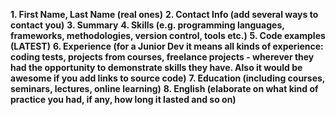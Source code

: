 **1. First Name, Last Name (real ones)**
**2. Contact Info (add several ways to contact you)**
**3. Summary**
**4. Skills (e.g. programming languages, frameworks, methodologies, version control, tools etc.)**
**5. Code examples (LATEST)**
**6. Experience (for a Junior Dev it means all kinds of experience: coding tests, projects from courses,
freelance projects - wherever they had the opportunity to demonstrate skills they have.
Also it would be awesome if you add links to source code)**
**7. Education (including courses, seminars, lectures, online learning)**
**8. English (elaborate on what kind of practice you had, if any, how long it lasted and so on)**
